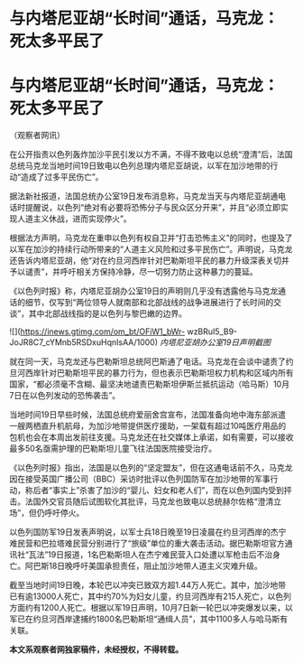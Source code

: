 # 与内塔尼亚胡“长时间”通话，马克龙：死太多平民了

# 与内塔尼亚胡“长时间”通话，马克龙：死太多平民了

（观察者网讯）

在公开指责以色列轰炸加沙平民引发以方不满，不得不致电以总统“澄清”后，法国总统马克龙当地时间19日致电以色列总理内塔尼亚胡说，以军在加沙地带的行动“造成了过多平民伤亡”。

据法新社报道，法国总统办公室19日发布消息称，马克龙当天与内塔尼亚胡通电话时提醒说，以色列“绝对有必要将恐怖分子与民众区分开来”，并且“必须立即实现人道主义休战，进而实现停火”。

根据法方声明，马克龙在重申以色列有权自卫并“打击恐怖主义”的同时，也提及了以军在加沙的持续行动所带来的“人道主义风险和过多平民伤亡”。声明说，马克龙还告诉内塔尼亚胡，他“对在约旦河西岸针对巴勒斯坦平民的暴力升级深表关切并予以谴责”，并呼吁相关方保持冷静，尽一切努力防止这种暴力的蔓延。

《以色列时报》称，内塔尼亚胡办公室19日的声明则几乎没有透露他与马克龙通话的细节，仅写到“两位领导人就南部和北部战线的战争进展进行了长时间的交谈”，其中北部战线指的是以色列与黎巴嫩的边界。

![](https://inews.gtimg.com/om_bt/OFiW1_bWr-
wzBRuI5_B9-JoJR8C7_cYMnb5RSDxuHqnIsAA/1000) _内塔尼亚胡办公室19日声明截图_

就在同一天，马克龙还与巴勒斯坦总统阿巴斯通了电话。马克龙在会谈中谴责了约旦河西岸针对巴勒斯坦平民的暴力行为，但也表示巴勒斯坦权力机构和区域内所有国家，“都必须毫不含糊、最坚决地谴责巴勒斯坦伊斯兰抵抗运动（哈马斯）10月7日在以色列发动的恐怖袭击”。

当地时间19日早些时候，法国总统府爱丽舍宫宣布，法国准备向地中海东部派遣一艘两栖直升机航母，为加沙地带提供医疗援助，一架载有超过10吨医疗用品的包机也会在本周出发前往支援。马克龙还在社交媒体上承诺，如有需要，可以接收最多50名亟需护理的巴勒斯坦儿童飞往法国医院接受治疗。

《以色列时报》指出，法国是以色列的“坚定盟友”，但在这通电话前不久，马克龙因在接受英国广播公司（BBC）采访时批评以色列国防军在加沙地带的军事行动，称后者“事实上”杀害了加沙的“婴儿、妇女和老人们”，而在以色列国内受到抨击。法国外交官员随后试图软化其批评，马克龙也致电以总统赫尔佐格“澄清立场”，但仍呼吁停火。

以色列国防军19日发表声明说，以军士兵18日晚至19日凌晨在约旦河西岸的杰宁难民营和巴拉塔难民营分别进行了“旅级”单位的重大袭击活动。据巴勒斯坦官方通讯社“瓦法”19日报道，1名巴勒斯坦人在杰宁难民营入口处遭以军枪击后不治身亡。阿巴斯18日晚呼吁美国承担责任，阻止加沙地带人道主义灾难升级。

截至当地时间19日晚，本轮巴以冲突已致双方超1.44万人死亡。其中，加沙地带已有逾13000人死亡，其中约70%为妇女儿童，约旦河西岸有215人死亡，以色列方面约有1200人死亡。根据以军19日声明，10月7日新一轮巴以冲突爆发以来，以军已在约旦河西岸逮捕约1800名巴勒斯坦“通缉人员”，其中1100多人与哈马斯有关联。

**本文系观察者网独家稿件，未经授权，不得转载。**

